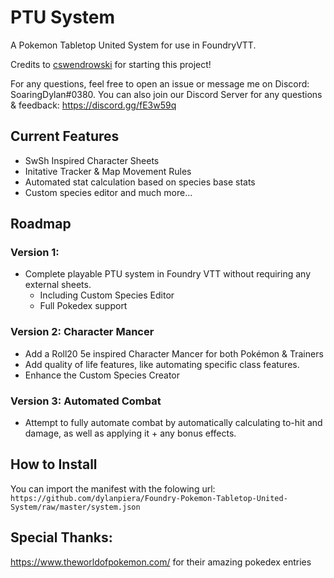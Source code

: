 # PTU System
A Pokemon Tabletop United System for use in FoundryVTT.

Credits to [cswendrowski](https://github.com/cswendrowski) for starting this project!

For any questions, feel free to open an issue or message me on Discord: SoaringDylan#0380.
You can also join our Discord Server for any questions & feedback: https://discord.gg/fE3w59q

## Current Features
- SwSh Inspired Character Sheets
- Initative Tracker & Map Movement Rules
- Automated stat calculation based on species base stats
- Custom species editor
and much more...

## Roadmap
### Version 1:
- Complete playable PTU system in Foundry VTT without requiring any external sheets.
    - Including Custom Species Editor
    - Full Pokedex support

### Version 2: Character Mancer
- Add a Roll20 5e inspired Character Mancer for both Pokémon & Trainers
- Add quality of life features, like automating specific class features.
- Enhance the Custom Species Creator

### Version 3: Automated Combat
- Attempt to fully automate combat by automatically calculating to-hit and damage, as well as applying it + any bonus effects.

## How to Install
You can import the manifest with the folowing url: `https://github.com/dylanpiera/Foundry-Pokemon-Tabletop-United-System/raw/master/system.json`

## Special Thanks:
https://www.theworldofpokemon.com/ for their amazing pokedex entries 